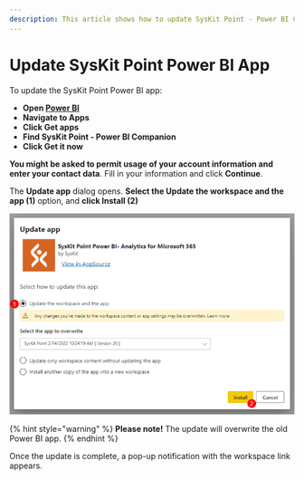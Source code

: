 ```yaml
---
description: This article shows how to update SysKit Point - Power BI Companion app.
---
```


# Update SysKit Point Power BI App

To update the SysKit Point Power BI app:

* **Open [Power BI](https://app.powerbi.com/)**
* **Navigate to Apps**
* **Click Get apps**
* **Find SysKit Point - Power BI Companion**
* **Click Get it now**

**You might be asked to permit usage of your account information and enter your contact data**. Fill in your information and click **Continue**.

The **Update app** dialog opens. 
**Select the Update the workspace and the app (1)** option, and **click Install (2)**

![Update app dialog](../.gitbook/assets/upgrade-power-bi_update-dialog.png)

{% hint style="warning" %}
**Please note!**
The update will overwrite the old Power BI app.
{% endhint %}

Once the update is complete, a pop-up notification with the workspace link appears.